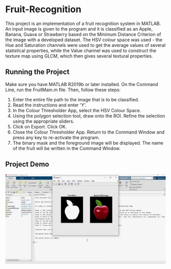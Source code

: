 # Fruit-Recognition
This project is an implementation of a fruit recognition system in MATLAB. An input image is given to the program and it is classified as an Apple, Banana, Guava or Strawberry based on the Minimum Distance Criterion of the image with a developed dataset. The HSV colour space was used - the Hue and Saturation channels were used to get the average values of several statistical properties, while the Value channel was used to construct the texture map using GLCM, which then gives several textural properties.

## Running the Project
Make sure you have MATLAB R2019b or later installed. On the Command Line, run the FruitMain.m file. Then, follow these steps:
1. Enter the entire file path to the image that is to be classified.
2. Read the instructions and enter 'Y'.
3. In the Colour Thresholder App, select the HSV Colour Space.
4. Using the polygon selection tool, draw onto the ROI. Refine the selection using the appropriate sliders.
5. Click on Export. Click OK.
6. Close the Colour Thresholder App. Return to the Command Window and press any key to re-activate the program.
7. The binary mask and the foreground image will be displayed. The name of the fruit will be written in the Command Window.

## Project Demo
![MATLAB Command Window](<https://github.com/nehemgr/Fruit-Recognition/blob/main/Report/sample_run.jpg>)
